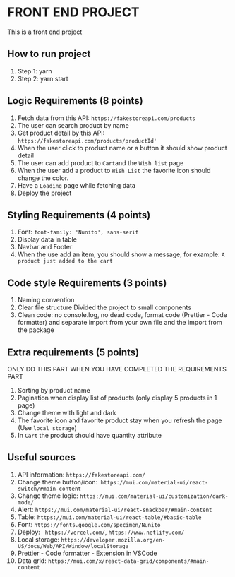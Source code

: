 # FRONT END PROJECT

This is a front end project

## How to run project

1. Step 1: yarn
2. Step 2: yarn start

## Logic Requirements (8 points)

1. Fetch data from this API: `https://fakestoreapi.com/products`
2. The user can search product by name
3. Get product detail by this API: `https://fakestoreapi.com/products/productId'`
4. When the user click to product name or a button it should show product detail
5. The user can add product to `Cart`and the `Wish list` page
6. When the user add a product to `Wish List` the favorite icon should change the color.
7. Have a `Loading` page while fetching data
8. Deploy the project

## Styling Requirements (4 points)

1. Font: `font-family: 'Nunito', sans-serif`
2. Display data in table
3. Navbar and Footer
4. When the use add an item, you should show a message, for example: `A product just added to the cart`

## Code style Requirements (3 points)

1. Naming convention
2. Clear file structure Divided the project to small components
3. Clean code: no console.log, no dead code, format code (Prettier - Code formatter) and separate import from your own file and the import from the package

## Extra requirements (5 points)

ONLY DO THIS PART WHEN YOU HAVE COMPLETED THE REQUIREMENTS PART

1. Sorting by product name
2. Pagination when display list of products (only display 5 products in 1 page)
3. Change theme with light and dark
4. The favorite icon and favorite product stay when you refresh the page (Use `local storage`)
5. In `Cart` the product should have quantity attribute

## Useful sources

1. API information: `https://fakestoreapi.com/`
2. Change theme button/icon:` https://mui.com/material-ui/react-switch/#main-content`
3. Change theme logic: `https://mui.com/material-ui/customization/dark-mode/`
4. Alert: `https://mui.com/material-ui/react-snackbar/#main-content`
5. Table: `https://mui.com/material-ui/react-table/#basic-table`
6. Font: `https://fonts.google.com/specimen/Nunito`
7. Deploy: ` https://vercel.com/`, `https://www.netlify.com/ `
8. Local storage: `https://developer.mozilla.org/en-US/docs/Web/API/Window/localStorage`
9. Prettier - Code formatter - Extension in VSCode
10. Data grid: `https://mui.com/x/react-data-grid/components/#main-content`
